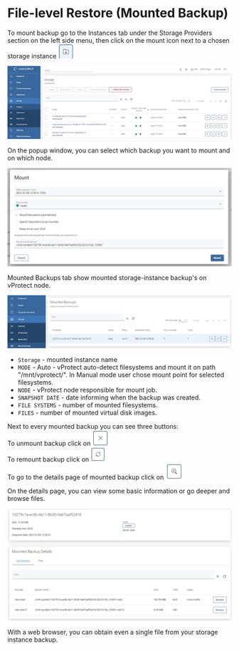 # File-level Restore \(Mounted Backup\)

To mount backup go to the Instances tab under the Storage Providers section on the left side menu, then click on the mount icon next to a chosen storage instance ![](../../.gitbook/assets/icon-mount%20%281%29.jpg)

![](../../.gitbook/assets/storage-providers-instances.jpg)

On the popup window, you can select which backup you want to mount and on which node.

![](../../.gitbook/assets/storage-mount-backup.jpg)

Mounted Backups tab show mounted storage-instance backup's on vProtect node.

![](../../.gitbook/assets/storage-mount-backup-list.jpg)

* `Storage` - mounted instance name
* `MODE` - Auto - vProtect auto-detect filesystems and mount it on path "/mnt/vprotect/". In Manual mode user chose mount point for selected filesystems.
* `NODE` - vProtect node responsible for mount job.
* `SNAPSHOT DATE` - date informing when the backup was created.
* `FILE SYSTEMS` - number of mounted filesystems.
* `FILES` - number of mounted virtual disk images.

Next to every mounted backup you can see three buttons:  
To unmount backup click on ![](../../.gitbook/assets/icon-remove.jpg)  
To remount backup click on ![](../../.gitbook/assets/icon-remount.jpg)  
To go to the details page of mounted backup click on ![](../../.gitbook/assets/icon-details.jpg)

On the details page, you can view some basic information or go deeper and browse files.

![](../../.gitbook/assets/storage-mount-backup-browse.jpg)

With a web browser, you can obtain even a single file from your storage instance backup.


